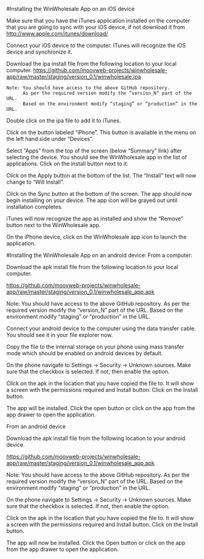 #Installing the WinWholesale App on an iOS device

Make sure that you have the iTunes application installed on the computer that you are going to sync with your iOS device, if not download it from
http://www.apple.com/itunes/download/  

Connect your iOS device to the computer. ITunes will recognize the iOS device and synchronize it.

Download the ipa install file from the following location to your local computer.
https://github.com/moovweb-projects/winwholesale-app/raw/master/staging/version_0.1/winwholesale.ipa

    Note: You should have access to the above GitHub repository. 
    	  As per the required version modify the “version_N” part of the URL.
    	  Based on the environment modify “staging” or “production” in the URL.

 Double click on the ipa file to add it to iTunes.

Click on the button labeled “iPhone”. This button is available in the menu on the left hand side under “Devices”.

Select “Apps” from the top of the screen (below “Summary” link) after selecting the device. You should see the WinWholesale app in the list of applications. Click on the install button next to it.

Click on the Apply button at the bottom of the list. The “Install” text will now change to “Will Install”.

Click on the Sync button at the bottom of the screen. The app should now begin installing on your device. The app icon will be grayed out until installation completes.

iTunes will now recognize the app as installed and show the “Remove” button next to the WinWholesale app.

On the iPhone device, click on the WinWholesale app icon to launch the application.

#Installing the WinWholesale App on an android device:
From a computer:

Download the apk install file from the following location to your local computer.

https://github.com/moovweb-projects/winwholesale-app/raw/master/staging/version_0.1/winwholesale_app.apk

Note: 	You should have access to the above GitHub repository. 
As per the required version modify the “version_N” part of the URL.
Based on the environment modify “staging” or “production” in the URL.

Connect your android device to the computer using the data transfer cable. You should see it in your file explorer now.

Copy the file to the internal storage on your phone using mass transfer mode which should be enabled on android devices by default.

On the phone navigate to Settings -> Security -> Unknown sources.  Make sure that the checkbox is selected. If not, then enable the option.

Click on the apk in the location that you have copied the file to. It will show a screen with the permissions required and Install button. Click on the Install button. 

The app will be installed. Click the open button or click on the app from the app drawer to open the application.

From an android device

Download the apk install file from the following location to your android device.

https://github.com/moovweb-projects/winwholesale-app/raw/master/staging/version_0.1/winwholesale_app.apk

Note: 	You should have access to the above GitHub repository. 
As per the required version modify the “version_N” part of the URL.
Based on the environment modify “staging” or “production” in the URL.


On the phone navigate to Settings -> Security -> Unknown sources.  Make sure that the checkbox is selected. If not, then enable the option.

Click on the apk in the location that you have copied the file to. It will show a screen with the permissions required and Install button. Click on the Install button. 

The app will now be installed. Click the Open button or click on the app from the app drawer to open the application.
